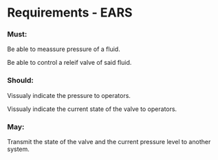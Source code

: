 # Requirements - EARS

### Must:
Be able to meassure pressure of a fluid.

Be able to control a releif valve of said fluid.

### Should: 
Vissualy indicate the pressure to operators.

Vissualy indicate the current state of the valve to operators.

### May:
Transmit the state of the valve and the current pressure level to another system.
